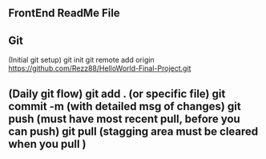 FrontEnd ReadMe File
--

Git 
--
(Initial git setup)
git init 
git remote add origin https://github.com/Rezz88/HelloWorld-Final-Project.git

(Daily git flow)
git add . (or specific file)
git commit -m (with detailed msg of changes)
git push (must have most recent pull, before you can push)
git pull (stagging area must be cleared when you pull )
--
